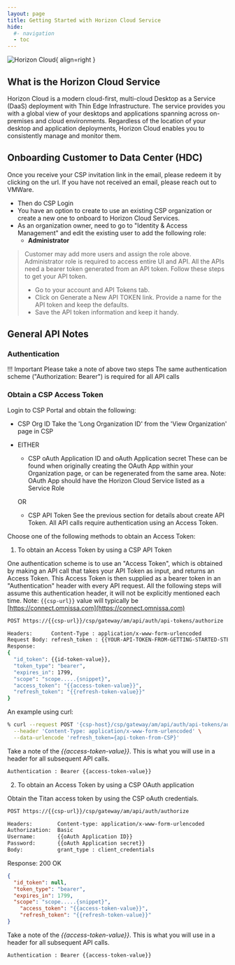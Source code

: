```yaml
---
layout: page
title: Getting Started with Horizon Cloud Service
hide:
  #- navigation
  - toc
---
```


![Horizon Cloud](../../../assets/logos/horizon-cloud-logo.png){ align=right }

## What is the Horizon Cloud Service

Horizon Cloud is a modern cloud-first, multi-cloud Desktop as a Service (DaaS) deployment with Thin Edge Infrastructure. The service provides you with a global view of your desktops and applications spanning across on-premises and cloud environments. Regardless of the location of your desktop and application deployments, Horizon Cloud enables you to consistently manage and monitor them.

## Onboarding Customer to Data Center (HDC)

Once you receive your CSP invitation link in the email, please redeem it by clicking on the url. If you have not received an email, please reach out to VMWare.

- Then do CSP Login
- You have an option to create to use an existing CSP organization or create a new one to onboard to Horizon Cloud Services.
- As an organization owner, need to go to "Identity & Access Management" and edit the existing user to add the following role:
  - **Administrator**
  
> Customer may add more users and assign the role above. Administrator role is required to access entire UI and API. All the APIs need a bearer token generated from an API token. Follow these steps to get your API token.
>
> - Go to your account and API Tokens tab.
> - Click on Generate a New API TOKEN link. Provide a name for the API token and keep the defaults.
> - Save the API token information and keep it handy.

## General API Notes

### Authentication

!!! Important
    Please take a note of above two steps The same authentication scheme ("Authorization: Bearer") is required for all API calls

### Obtain a CSP Access Token

Login to CSP Portal and obtain the following:

- CSP Org ID
  Take the 'Long Organization ID' from the 'View Organization' page in CSP
- EITHER
  - CSP oAuth Application ID and oAuth Application secret
  These can be found when originally creating the OAuth App within your Organization page, or can be regenerated from the same area. Note: OAuth App should have the Horizon Cloud Service listed as a Service Role
  
  OR
  - CSP API Token
  See the previous section for details about create API Token.
  All API calls require authentication using an Access Token.
  
Choose one of the following methods to obtain an Access Token:

1. To obtain an Access Token by using a CSP API Token

One authentication scheme is to use an "Access Token", which is obtained by making an API call that takes  your  API Token as input, and returns an Access Token. This Access Token is then supplied as a bearer token in an "Authentication" header with every API request. All the following steps will assume this authentication header, it will not be explicitly mentioned each time.
Note: `{{csp-url}}` value will typically be [https://connect.omnissa.com](https://connect.omnissa.com)

```sh
POST https://{{csp-url}}/csp/gateway/am/api/auth/api-tokens/authorize
```

```sh
Headers:      Content-Type : application/x-www-form-urlencoded
Request Body: refresh_token : {{YOUR-API-TOKEN-FROM-GETTING-STARTED-STEP-2}}
Response:
{
  "id_token": {{id-token-value}},
  "token_type": "bearer",
  "expires_in": 1799,
  "scope": "scope.....{snippet}",
  "access_token": "{{access-token-value}}",
  "refresh_token": "{{refresh-token-value}}"
}
```

An example using curl:

```sh
% curl --request POST '{csp-host}/csp/gateway/am/api/auth/api-tokens/authorize'  \
  --header 'Content-Type: application/x-www-form-urlencoded' \
  --data-urlencode 'refresh_token={api-token-from-CSP}'
```

Take a note of the  *{{access-token-value}}*. This is what you will use in a header for all subsequent API calls.

```sh
Authentication : Bearer {{access-token-value}}
```

2. To obtain an Access Token by using a CSP OAuth application

Obtain the Titan access token by using the CSP oAuth credentials.

```sh
POST https://{{csp-url}}/csp/gateway/am/api/auth/authorize
```

```sh
Headers:        Content-type: application/x-www-form-urlencoded
Authorization:  Basic
Username:       {{oAuth Application ID}}
Password:       {{oAuth Application secret}}
Body:           grant_type : client_credentials
```

Response: 200 OK

```json
{
  "id_token": null,
  "token_type": "bearer",
  "expires_in": 1799,
  "scope": "scope.....{snippet}",
    "access_token": "{{access-token-value}}",
    "refresh_token": "{{refresh-token-value}}"
}
```

Take a note of the  *{{access-token-value}}*. This is what you will use in a header for all subsequent API calls.

```sh
Authentication : Bearer {{access-token-value}}
```

<swagger-ui src="../../../horizon-cloud-nextgen-api-doc-public.yaml"/>

<!-- [OAD(../../../../horizon-cloud-nextgen-api-doc-public.yaml)] -->
